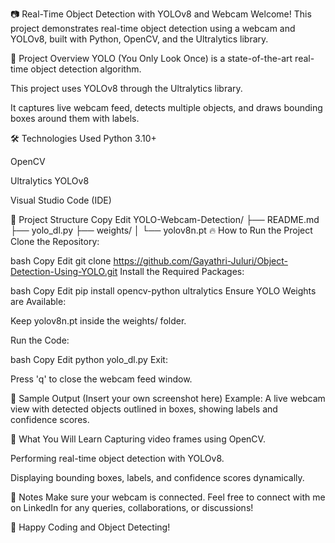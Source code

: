 📷 Real-Time Object Detection with YOLOv8 and Webcam
Welcome!
This project demonstrates real-time object detection using a webcam and YOLOv8, built with Python, OpenCV, and the Ultralytics library.

🚀 Project Overview
YOLO (You Only Look Once) is a state-of-the-art real-time object detection algorithm.

This project uses YOLOv8 through the Ultralytics library.

It captures live webcam feed, detects multiple objects, and draws bounding boxes around them with labels.

🛠️ Technologies Used
Python 3.10+

OpenCV

Ultralytics YOLOv8

Visual Studio Code (IDE)

📂 Project Structure
Copy
Edit
YOLO-Webcam-Detection/
├── README.md
├── yolo_dl.py
├── weights/
│   └── yolov8n.pt
🔥 How to Run the Project
Clone the Repository:

bash
Copy
Edit
git clone https://github.com/Gayathri-Juluri/Object-Detection-Using-YOLO.git
Install the Required Packages:

bash
Copy
Edit
pip install opencv-python ultralytics
Ensure YOLO Weights are Available:

Keep yolov8n.pt inside the weights/ folder.

Run the Code:

bash
Copy
Edit
python yolo_dl.py
Exit:

Press 'q' to close the webcam feed window.

📸 Sample Output
(Insert your own screenshot here)
Example: A live webcam view with detected objects outlined in boxes, showing labels and confidence scores.

🧠 What You Will Learn
Capturing video frames using OpenCV.

Performing real-time object detection with YOLOv8.

Displaying bounding boxes, labels, and confidence scores dynamically.

📝 Notes
Make sure your webcam is connected.
Feel free to connect with me on LinkedIn for any queries, collaborations, or discussions!

💛 Happy Coding and Object Detecting!
